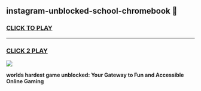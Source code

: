 
## instagram-unblocked-school-chromebook 👋
<h3>
<a href="https://premium.freeplayer.one?title=instagram-unblocked-school-chromebook&ref=14F">CLICK TO PLAY</a></h3>
<hr>

<h3>
<a href="https://premium.freeplayer.one?title=instagram-unblocked-school-chromebook&ref=14F">CLICK 2 PLAY</a>
  
</h3>

<a href="https://premium.freeplayer.one?title=instagram-unblocked-school-chromebook&ref=12F/"><img src="https://clearcache.store/games.png"></a>


**worlds hardest game unblocked: Your Gateway to Fun and Accessible Online Gaming**
